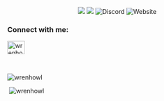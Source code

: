 <p align=center>
<img src="https://img.shields.io/github/followers/wrenhowl?style=for-the-badge"/> <img src="https://img.shields.io/twitch/status/wrenhowl?style=for-the-badge"/>  <img alt="Discord" src="https://img.shields.io/discord/1030517199951110224?style=for-the-badge&label=Discord"> <img alt="Website" src="https://img.shields.io/website?url=https%3A%2F%2Fcheryl-bot.ca%2F&style=for-the-badge">
</p>


<h3 align="left">Connect with me:</h3>
<p align="left">
<a href="https://stackoverflow.com/users/15749435/wrenhowl" target="blank"><img align="center" src="https://raw.githubusercontent.com/rahuldkjain/github-profile-readme-generator/master/src/images/icons/Social/stack-overflow.svg" alt="wrenhowl" height="30" width="40" /></a>
</p>
<br>
<p><img src="https://github-readme-stats.vercel.app/api/top-langs?username=wrenhowl&show_icons=true&locale=en&layout=compact" alt="wrenhowl" /></p>
<p>&nbsp;<img src="https://github-readme-stats.vercel.app/api?username=wrenhowl&show_icons=true&locale=en" alt="wrenhowl" /></p>

